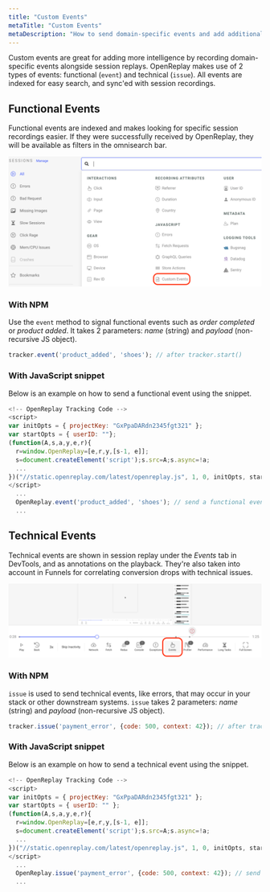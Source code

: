 ```yaml
---
title: "Custom Events"
metaTitle: "Custom Events"
metaDescription: "How to send domain-specific events and add additional intelligence to session recordings."
---
```


Custom events are great for adding more intelligence by recording domain-specific events alongside session replays. OpenReplay makes use of 2 types of events: functional (`event`) and technical (`issue`). All events are indexed for easy search, and sync'ed with session recordings.

## Functional Events

Functional events are indexed and makes looking for specific session recordings easier. If they were successfully received by OpenReplay, they will be available as filters in the omnisearch bar.

![Functional Event](../static/custom-events-1.png#center)

### With NPM

Use the `event` method to signal functional events such as *order completed* or *product added*. It takes 2 parameters: *name* (string) and *payload* (non-recursive JS object).

```js
tracker.event('product_added', 'shoes'); // after tracker.start()
```

### With JavaScript snippet

Below is an example on how to send a functional event using the snippet.

```js
<!-- OpenReplay Tracking Code -->
<script>
var initOpts = { projectKey: "GxPpaDARdn2345fgt321" };
var startOpts = { userID: ""}; 
(function(A,s,a,y,e,r){
  r=window.OpenReplay=[e,r,y,[s-1, e]];
  s=document.createElement('script');s.src=A;s.async=!a;
  ...
})("//static.openreplay.com/latest/openreplay.js", 1, 0, initOpts, startOpts);
</script>
  ...
  OpenReplay.event('product_added', 'shoes'); // send a functional event later in your code
  ...
```

## Technical Events

Technical events are shown in session replay under the *Events* tab in DevTools, and as annotations on the playback. They're also taken into account in Funnels for correlating conversion drops with technical issues.

![Technical Event](../static/custom-events-2.png#center)

### With NPM

`issue` is used to send technical events, like errors, that may occur in your stack or other downstream systems. `issue` takes 2 parameters: *name* (string) and *payload* (non-recursive JS object).

```js
tracker.issue('payment_error', {code: 500, context: 42}); // after tracker.start()
```

### With JavaScript snippet

Below is an example on how to send a technical event using the snippet.

```js
<!-- OpenReplay Tracking Code -->
<script>
var initOpts = { projectKey: "GxPpaDARdn2345fgt321" };
var startOpts = { userID: "" }; 
(function(A,s,a,y,e,r){
  r=window.OpenReplay=[e,r,y,[s-1, e]];
  s=document.createElement('script');s.src=A;s.async=!a;
  ...
})("//static.openreplay.com/latest/openreplay.js", 1, 0, initOpts, startOpts);
</script>
  ...
  OpenReplay.issue('payment_error', {code: 500, context: 42}); // send a technical event (issue) later in your code
  ...
```
